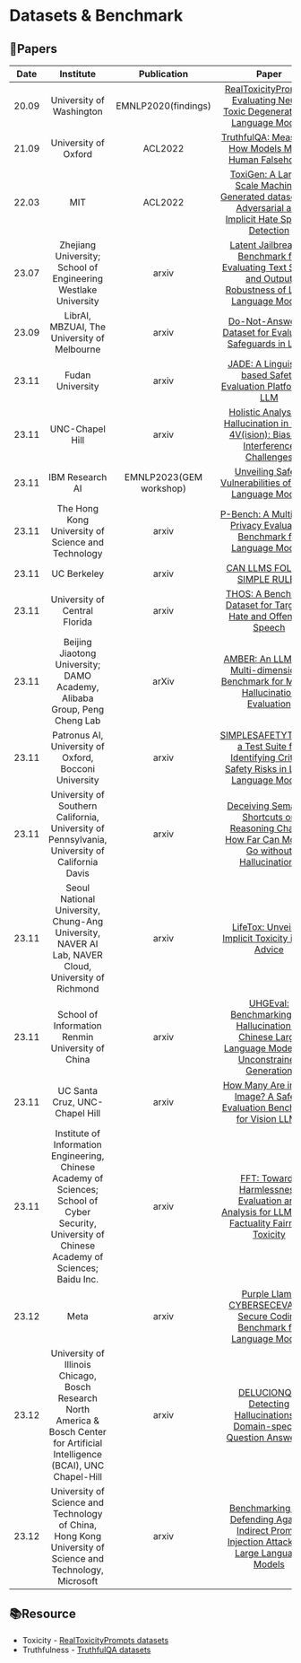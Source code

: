 # Datasets & Benchmark


## 📑Papers

| Date  |                                                                     Institute                                                                      |       Publication       |                                                                    Paper                                                                    |                                     Keywords                                      |
|:-----:|:--------------------------------------------------------------------------------------------------------------------------------------------------:|:-----------------------:|:-------------------------------------------------------------------------------------------------------------------------------------------:|:---------------------------------------------------------------------------------:|
| 20.09 |                                                              University of Washington                                                              |   EMNLP2020(findings)   |              [RealToxicityPrompts: Evaluating Neural Toxic Degeneration in Language Models](https://arxiv.org/abs/2009.11462)               |                                   **Toxicity**                                    |
| 21.09 |                                                                University of Oxford                                                                |         ACL2022         |                         [TruthfulQA: Measuring How Models Mimic Human Falsehoods](https://arxiv.org/abs/2109.07958)                         |                                 **Truthfulness**                                  |
| 22.03 |                                                                        MIT                                                                         |         ACL2022         |  [ToxiGen: A Large-Scale Machine-Generated datasets for Adversarial and Implicit Hate Speech Detection](https://arxiv.org/abs/2203.09509)   |                                   **Toxicity**                                    |
| 23.07 |                                           Zhejiang University; School of Engineering Westlake University                                           |          arxiv          | [Latent Jailbreak: A Benchmark for Evaluating Text Safety and Output Robustness of Large Language Models](https://arxiv.org/abs/2307.08487) |                  **Text Safety**&**Benchmark**&**Jailbreaking**                   |
| 23.09 |                                                    LibrAI, MBZUAI, The University of Melbourne                                                     |          arxiv          |                       [Do-Not-Answer: A Dataset for Evaluating Safeguards in LLMs](https://arxiv.org/abs/2308.13387)                        |                       **Safety Evaluation**&**Safeguards**                        |
| 23.11 |                                                                  Fudan University                                                                  |          arxiv          |                       [JADE: A Linguistic-based Safety Evaluation Platform for LLM](https://arxiv.org/abs/2311.00286)                       |                               **Safety Benchmarks**                               |
| 23.11 |                                                                  UNC-Chapel Hill                                                                   |          arxiv          |          [Holistic Analysis of Hallucination in GPT-4V(ision): Bias and Interference Challenges](https://arxiv.org/abs/2311.03287)          |                  **Hallucination**&**Benchmark**&**Multimodal**                   |
| 23.11 |                                                                  IBM Research AI                                                                   | EMNLP2023(GEM workshop) |                        [Unveiling Safety Vulnerabilities of Large Language Models](https://arxiv.org/abs/2311.04124)                        |       **Adversarial Examples**&**Clustering**&**Automatically Identifying**       |
| 23.11 |                                                 The Hong Kong University of Science and Technology                                                 |          arxiv          |                 [P-Bench: A Multi-level Privacy Evaluation Benchmark for Language Models](https://arxiv.org/abs/2311.04044)                 |                  **Differential Privacy**&**Privacy Evaluation**                  |
| 23.11 |                                                                    UC Berkeley                                                                     |          arxiv          |                                      [CAN LLMS FOLLOW SIMPLE RULES](https://arxiv.org/abs/2311.04235)                                       |                       **Evaluation**&**Attack Strategies**                        |
| 23.11 |                                                           University of Central Florida                                                            |          arxiv          |                    [THOS: A Benchmark Dataset for Targeted Hate and Offensive Speech](https://arxiv.org/abs/2311.06446)                     |                 **Hate Speech**&**Offensive Speech**&**Dataset**                  |
| 23.11 |                                      Beijing Jiaotong University; DAMO Academy, Alibaba Group, Peng Cheng Lab                                      |          arXiv          |            [AMBER: An LLM-free Multi-dimensional Benchmark for MLLMs Hallucination Evaluation](https://arxiv.org/abs/2311.07397)            |             Multi-modal Large Language Models&Hallucination&Benchmark             |
| 23.11 |                                               Patronus AI, University of Oxford, Bocconi University                                                |          arxiv          |     [SIMPLESAFETYTESTS: a Test Suite for Identifying Critical Safety Risks in Large Language Models](https://arxiv.org/abs/2311.08370)      |                  **Safety Risks**&**Test Suite**&**Evaluation**                   |
| 23.11 |                           University of Southern California, University of Pennsylvania, University of California Davis                            |          arxiv          |     [Deceiving Semantic Shortcuts on Reasoning Chains: How Far Can Models Go without Hallucination?](https://arxiv.org/abs/2311.09702)      |            **Hallucinations**&**Semantic Associations**&**Benchmark**             |
| 23.11 |                         Seoul National University, Chung-Ang University, NAVER AI Lab, NAVER Cloud, University of Richmond                         |          arxiv          |                           [LifeTox: Unveiling Implicit Toxicity in Life Advice](https://arxiv.org/abs/2311.09585)                           |       **LifeTox Dataset**&**Toxicity Detection**&**Social Media Analysis**        |
| 23.11 |                                                  School of Information Renmin University of China                                                  |          arxiv          |  [UHGEval: Benchmarking the Hallucination of Chinese Large Language Models via Unconstrained Generation](https://arxiv.org/abs/2311.15296)  |                    **Hallucination**&**Evaluation Benchmark**                     |
| 23.11 |                                                           UC Santa Cruz, UNC-Chapel Hill                                                           |          arxiv          |                [How Many Are in This Image? A Safety Evaluation Benchmark for Vision LLMs](https://arxiv.org/abs/2311.16101)                | **Vision Large Language Models**&**Safety Evaluation**&A**dversarial Robustness** |
| 23.11 | Institute of Information Engineering, Chinese Academy of Sciences; School of Cyber Security, University of Chinese Academy of Sciences; Baidu Inc. |          arxiv          |      [FFT: Towards Harmlessness Evaluation and Analysis for LLMs with Factuality Fairness Toxicity](https://arxiv.org/abs/2311.18580)       |                            **Harmlessness Evaluation**                            |
| 23.12 |                                                                        Meta                                                                        |          arxiv          |                [Purple Llama CYBERSECEVAL: A Secure Coding Benchmark for Language Models](https://arxiv.org/abs/2312.04724)                 |             **Safety**&**Cybersecurity**&**Code Security Benchmark**              |
| 23.12 |          University of Illinois Chicago, Bosch Research North America & Bosch Center for Artificial Intelligence (BCAI), UNC Chapel-Hill           |          arxiv          |               [DELUCIONQA: Detecting Hallucinations in Domain-specific Question Answering](https://arxiv.org/abs/2312.05200)                |  **Hallucination Detection**&**Domain-specific QA**&**Retrieval-augmented LLMs**  |
| 23.12 |                      University of Science and Technology of China, Hong Kong University of Science and Technology, Microsoft                      |          arxiv          |      [Benchmarking and Defending Against Indirect Prompt Injection Attacks on Large Language Models](https://arxiv.org/abs/2312.14197)      |       **Indirect Prompt Injection Attacks**&**BIPIA Benchmark**&**Defense**       |

## 📚Resource

- Toxicity - [RealToxicityPrompts datasets](https://toxicdegeneration.allenai.org/)
- Truthfulness - [TruthfulQA datasets](https://github.com/sylinrl/TruthfulQA)
